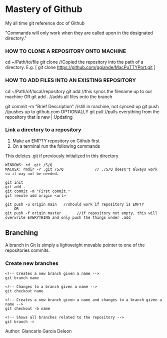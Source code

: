 # Mastery of Github
My all time git reference doc of Github

"Commands will only work when they are called upon in the designated directory."

### HOW TO CLONE A REPOSITORY ONTO MACHINE
cd ~/Path/to/file
git clone <url>             //Copied the repository into the path of a directory.
E.g. [      git clone https://github.com/ggiande/MacPuTTYPort.git      ]

### HOW TO ADD FILES INTO AN EXISTING REPOSITORY
cd ~/Path/of/local/repository
git add <filename>          //this syncs the filename up to our machine
    OR
git add .           //adds all files onto the branch

git commit -m "Brief Description" //still in machine, not synced up
git push               //pushes up to github.com
    OPTIONALLY
git pull                 //pulls everything from the repository that is new | Updating


### Link a directory to a repository
1. Make an EMPTY repository on Github first
2. On a terminal run the following commands

This deletes .git if previously initialized in this directory
```
WINDOWS: rd .git /S/Q
MACOSX: rmdir -r .git /S/Q              // ./S/Q doesn't always work so it may not be needed.
```
```
git init
git add .
git commit -m "First commit."
git remote add origin <url>

git push -u origin main   //should work if repository is EMPTY
    OR
git push -f origin master       //if repository not empty, this will overwrite EVERYTHING and only push the things under .add
```

## Branching
A branch in Git is simply a lightweight movable pointer to one of the repositories commits.
### Create new branches
```
<!-- Creates a new branch given a name -->
git branch name

<!-- Changes to a branch given a name -->
git checkout name

<!-- Creates a new branch given a name and changes to a branch given a name -->
git checkout -b name

<!-- Shows all branches related to the repository -->
git branch -r 

```

Author: Giancarlo Garcia Deleon
